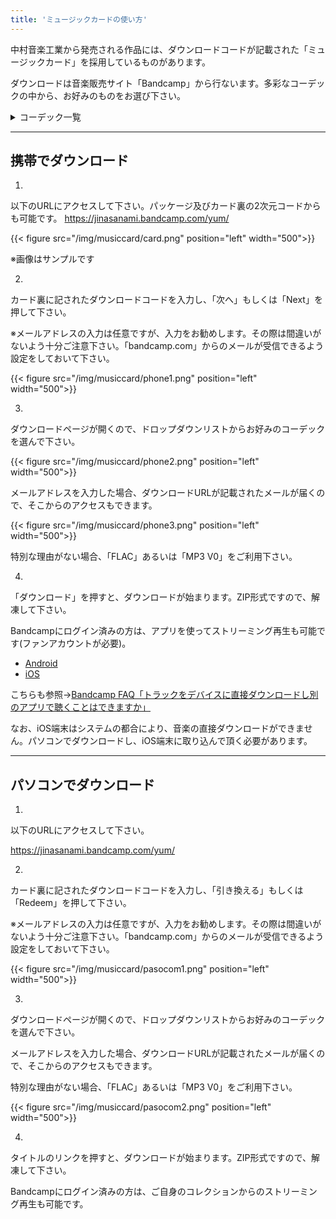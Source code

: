 ```yaml
---
title: 'ミュージックカードの使い方'
---
```


中村音楽工業から発売される作品には、ダウンロードコードが記載された「ミュージックカード」を採用しているものがあります。

ダウンロードは音楽販売サイト「Bandcamp」から行ないます。多彩なコーデックの中から、お好みのものをお選び下さい。

<details>
<summary>コーデック一覧</summary>

|名称|拡張子|圧縮|音質|容量|特徴|
|----|----|----|----|----|----|
|Waveform|wav|非圧縮|高|大|互換性が高く、様々な機器で再生できる。<br>メタデータを扱いにくい。|
|AIFF|aif|非圧縮|高|大|Apple製品向け。<br>メタデータとしてジャケ写も記録できる。|
|FLAC|flac|可逆|高|中|可逆圧縮にしては圧縮率が良い。<br>WaveformやAIFFと比べると、ファイルサイズはちょっと大きい。|
|ALAC|m4a|可逆|高|中|iTunesで再生できる。<br>拡張子がAACと紛らわしい。|
|AAC|m4a|不可逆|低|小|ロッシーだが聴感上は違和感がない。<br>古い機器では再生できない場合がある。|
|MP3<br>VBR 0|mp3|不可逆|低|小|MP3 CBRより音質がいい(AACと同等？)が、<br>その分容量が大きくなる。|
|MP3<br>CBR 320|mp3|不可逆|低|小|MP3 VBRと比べると、曲によっては音が破綻気味になるが、<br>ファイルサイズは小さい。|
|Ogg Vorbis|ogg|不可逆|低|小|周波数特性が良い。MP3 VBRやAACと比べると、<br>曲によっては音が破綻気味になる。|

</details>

-----

## 携帯でダウンロード
1.
以下のURLにアクセスして下さい。パッケージ及びカード裏の2次元コードからも可能です。
https://jinasanami.bandcamp.com/yum/

{{< figure src="/img/musiccard/card.png" position="left" width="500">}}

※画像はサンプルです

2.
カード裏に記されたダウンロードコードを入力し、「次へ」もしくは「Next」を押して下さい。

※メールアドレスの入力は任意ですが、入力をお勧めします。その際は間違いがないよう十分ご注意下さい。「bandcamp.com」からのメールが受信できるよう設定をしておいて下さい。

{{< figure src="/img/musiccard/phone1.png" position="left" width="500">}}

3.
ダウンロードページが開くので、ドロップダウンリストからお好みのコーデックを選んで下さい。

{{< figure src="/img/musiccard/phone2.png" position="left" width="500">}}

メールアドレスを入力した場合、ダウンロードURLが記載されたメールが届くので、そこからのアクセスもできます。

{{< figure src="/img/musiccard/phone3.png" position="left" width="500">}}

特別な理由がない場合、「FLAC」あるいは「MP3 V0」をご利用下さい。

4.
「ダウンロード」を押すと、ダウンロードが始まります。ZIP形式ですので、解凍して下さい。

Bandcampにログイン済みの方は、アプリを使ってストリーミング再生も可能です(ファンアカウントが必要)。
- [Android](https://play.google.com/store/apps/details?id=com.bandcamp.android)
- [iOS](https://apps.apple.com/jp/app/bandcamp/id706408639)

こちらも参照→[Bandcamp FAQ「トラックをデバイスに直接ダウンロードし別のアプリで聴くことはできますか」](https://get.bandcamp.help/hc/ja/articles/23020707204631-トラックをデバイスに直接ダウンロードし別のアプリで聴くことはできますか)

なお、iOS端末はシステムの都合により、音楽の直接ダウンロードができません。パソコンでダウンロードし、iOS端末に取り込んで頂く必要があります。

-----

## パソコンでダウンロード
1.
以下のURLにアクセスして下さい。

https://jinasanami.bandcamp.com/yum/

2.
カード裏に記されたダウンロードコードを入力し、「引き換える」もしくは「Redeem」を押して下さい。

※メールアドレスの入力は任意ですが、入力をお勧めします。その際は間違いがないよう十分ご注意下さい。「bandcamp.com」からのメールが受信できるよう設定をしておいて下さい。

{{< figure src="/img/musiccard/pasocom1.png" position="left" width="500">}}

3.
ダウンロードページが開くので、ドロップダウンリストからお好みのコーデックを選んで下さい。

メールアドレスを入力した場合、ダウンロードURLが記載されたメールが届くので、そこからのアクセスもできます。

特別な理由がない場合、「FLAC」あるいは「MP3 V0」をご利用下さい。

{{< figure src="/img/musiccard/pasocom2.png" position="left" width="500">}}

4.
タイトルのリンクを押すと、ダウンロードが始まります。ZIP形式ですので、解凍して下さい。

Bandcampにログイン済みの方は、ご自身のコレクションからのストリーミング再生も可能です。
